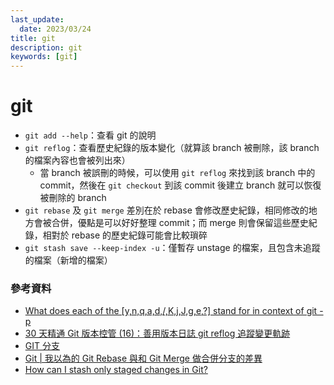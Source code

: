 ```yaml
---
last_update:
  date: 2023/03/24
title: git
description: git
keywords: [git]
---
```


# git

- `git add --help`：查看 git 的說明
- `git reflog`：查看歷史紀錄的版本變化（就算該 branch 被刪除，該 branch 的檔案內容也會被列出來）
  - 當 branch 被誤刪的時候，可以使用 `git reflog` 來找到該 branch 中的 commit，然後在 `git checkout` 到該 commit 後建立 branch 就可以恢復被刪除的 branch
- `git rebase` 及 `git merge` 差別在於 rebase 會修改歷史紀錄，相同修改的地方會被合併，優點是可以好好整理 commit；而 merge 則會保留這些歷史紀錄，相對於 rebase 的歷史紀錄可能會比較瑣碎
- `git stash save --keep-index -u`：僅暫存 unstage 的檔案，且包含未追蹤的檔案（新增的檔案）

### 參考資料

- [What does each of the [y,n,q,a,d,/,K,j,J,g,e,?] stand for in context of git -p](https://stackoverflow.com/questions/10605405/what-does-each-of-the-y-n-q-a-d-k-j-j-g-e-stand-for-in-context-of-git-p)
- [30 天精通 Git 版本控管 (16)：善用版本日誌 git reflog 追蹤變更軌跡](https://ithelp.ithome.com.tw/articles/10138150)
- [GIT 分支](https://kingofamani.gitbooks.io/git-teach/content/chapter_3_branch/git.html)
- [Git | 我以為的 Git Rebase 與和 Git Merge 做合併分支的差異](https://medium.com/starbugs/git-%E6%88%91%E4%BB%A5%E7%82%BA%E7%9A%84-git-rebase-%E8%88%87%E5%92%8C-git-merge-%E5%81%9A%E5%90%88%E4%BD%B5%E5%88%86%E6%94%AF%E7%9A%84%E5%B7%AE%E7%95%B0-cacd3f45294d)
- [How can I stash only staged changes in Git?](https://stackoverflow.com/questions/14759748/how-can-i-stash-only-staged-changes-in-git)
